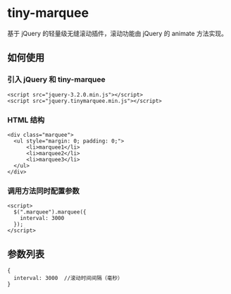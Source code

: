 # tiny-marquee
基于 jQuery 的轻量级无缝滚动插件，滚动功能由 jQuery 的 animate 方法实现。

## 如何使用

### 引入 jQuery 和 tiny-marquee
    <script src="jquery-3.2.0.min.js"></script>
    <script src="jquery.tinymarquee.min.js"></script>
  
### HTML 结构
    <div class="marquee">
      <ul style="margin: 0; padding: 0;">
          <li>marquee1</li>
          <li>marquee2</li>
          <li>marquee3</li>
      </ul>
    </div>
    
### 调用方法同时配置参数
    <script>
      $(".marquee").marquee({
        interval: 3000
      });
    </script>
    
## 参数列表
    {
      interval: 3000  //滚动时间间隔（毫秒）
    }
